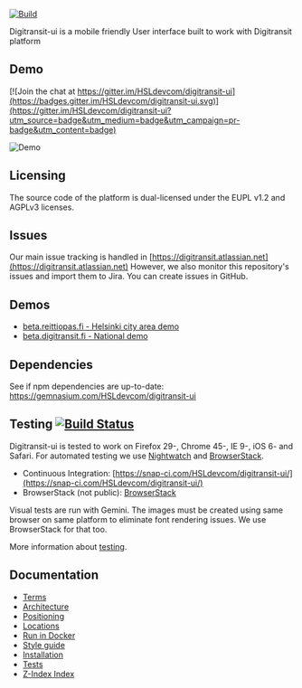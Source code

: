 [![Build](https://snap-ci.com/HSLdevcom/digitransit-ui/branch/master/build_image)](https://snap-ci.com/HSLdevcom/digitransit-ui/branch/master/)

Digitransit-ui is a mobile friendly User interface built to work with Digitransit platform

## Demo

[![Join the chat at https://gitter.im/HSLdevcom/digitransit-ui](https://badges.gitter.im/HSLdevcom/digitransit-ui.svg)](https://gitter.im/HSLdevcom/digitransit-ui?utm_source=badge&utm_medium=badge&utm_campaign=pr-badge&utm_content=badge)

![Demo](https://raw.githubusercontent.com/HSLdevcom/digitransit-ui/master/docs/images/demo.gif)

## Licensing
The source code of the platform is dual-licensed under the EUPL v1.2 and AGPLv3 licenses.

## Issues
Our main issue tracking is handled in [https://digitransit.atlassian.net](https://digitransit.atlassian.net)
However, we also monitor this repository's issues and import them to Jira. You can create issues in GitHub.

## Demos
* [beta.reittiopas.fi - Helsinki city area demo](https://beta.reittiopas.fi/)
* [beta.digitransit.fi - National demo](http://beta.digitransit.fi/)

## Dependencies
See if npm dependencies are up-to-date: https://gemnasium.com/HSLdevcom/digitransit-ui

## Testing [![Build Status](https://snap-ci.com/HSLdevcom/digitransit-ui/branch/master/build_image)](https://snap-ci.com/HSLdevcom/digitransit-ui/branch/master/)

Digitransit-ui is tested to work on Firefox 29-, Chrome 45-, IE 9-, iOS 6- and Safari. For automated testing we use [Nightwatch](http://nightwatchjs.org/) and [BrowserStack](http://browserstack.com/).
- Continuous Integration: [https://snap-ci.com/HSLdevcom/digitransit-ui/](https://snap-ci.com/HSLdevcom/digitransit-ui/)
- BrowserStack (not public): [BrowserStack](http://www.browserstack.com/)

Visual tests are run with Gemini. The images must be created using same browser on same platform to eliminate font rendering issues. We use BrowserStack for that too.

More information about [testing](docs/Tests.md).

## Documentation
* [Terms](docs/Terms.md)
* [Architecture](docs/Architecture.md)
* [Positioning](docs/Position.md)
* [Locations](docs/Location.md)
* [Run in Docker](docs/Docker.md)
* [Style guide](http://beta.digitransit.fi/styleguide)
* [Installation](docs/Installation.md)
* [Tests](docs/Tests.md)
* [Z-Index Index](docs/ZIndex.md)
